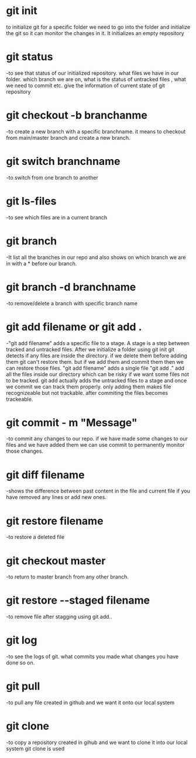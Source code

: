 # git init
to initialize git for a specific folder we need to go into the folder and initialize the git so it can monitor the changes in it. It initializes an empty repository

# git status
-to see that status of our initialized repository. what files we have in our folder. which branch we are on, what is the status of untracked files , what we need to commit etc. give the information of current state of git repository

# git checkout -b branchanme
-to create a new branch with a specific branchname. it means to checkout from main/master branch and create a new branch.

# git switch branchname
-to switch from one branch to another

# git ls-files
-to see which files are in a current branch

# git branch
-It list all the branches in our repo and also shows on which branch we are in with a * before our branch.

# git branch -d branchname
-to remove/delete a branch with specific branch name

# git add filename or git add .
-"git add filename" adds a specific file to a stage. A stage is a step between tracked and untracked files. After we initialize a folder using git init git detects if any files are inside the directory. if we delete them before adding them git can't restore them. but if we add them and commit them then we can restore those files. "git add filename" adds a single file "git add ." add all the files inside our directory which can be risky if we want some files not to be tracked. git add actually adds the untracked files to a stage and once we commit we can track them properly. only adding them makes file recognizeable but not trackable. after commiting the files becomes trackeable.

# git commit - m "Message"
-to commit any changes to our repo. if we have made some changes to our files and we have added them we can use commit to permanently monitor those changes.

# git diff filename
-shows the difference between past content in the file and current file if you have removed any lines or add new ones.

# git restore filename 
-to restore a deleted file

# git checkout master
-to return to master branch from any other branch.

# git restore --staged filename
-to remove file after stagging using git add..

# git log
-to see the logs of git. what commits you made what changes you have done so on.

# git pull
-to pull any file created in github and we want it onto our local system

# git clone 
-to copy a repository created in gihub and we want to clone it into our local system git clone is used
